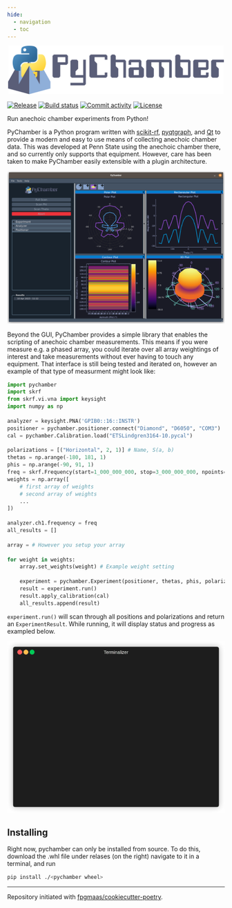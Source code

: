 ```yaml
---
hide:
  - navigation
  - toc
---
```

<style>
.md-typeset h1,
.md-content__button {
display: none;
}
.md-main {
flex-grow: 1;
}
.md-main__inner {
max-width: 800px;
}
</style>

<p align="center"><img width="500" src="imgs/logo_dark_text.png"/></p>

[![Release](https://img.shields.io/github/v/release/pychamber/pychamber)](https://img.shields.io/github/v/release/pychamber/pychamber)
[![Build status](https://img.shields.io/github/actions/workflow/status/pychamber/pychamber/main.yml?branch=main)](https://github.com/pychamber/pychamber/actions/workflows/main.yml?query=branch%3Amain)
[![Commit activity](https://img.shields.io/github/commit-activity/m/pychamber/pychamber)](https://img.shields.io/github/commit-activity/m/pychamber/pychamber)
[![License](https://img.shields.io/github/license/pychamber/pychamber)](https://img.shields.io/github/license/pychamber/pychamber)

Run anechoic chamber experiments from Python!

PyChamber is a Python program written with
[scikit-rf](https://github.com/scikit-rf/scikit-rf),
[pyqtgraph](https://github.com/pyqtgraph/pyqtgraph), and
[Qt](https://doc.qt.io/qtforpython/) to provide a modern
and easy to use means of collecting anechoic chamber data. This was developed at
Penn State using the anechoic chamber there, and so currently only supports that
equipment. However, care has been taken to make PyChamber easily extensible with
a plugin architecture.

<p align="center">
    <img width="800" src="imgs/interface.png" alt="An example image of the interface"/>
</p>

Beyond the GUI, PyChamber provides a simple library that enables the scripting
of anechoic chamber measurements. This means if you were measure e.g. a phased
array, you could iterate over all array weightings of interest and take
measurements without ever having to touch any equipment. That interface is still
being tested and iterated on, however an example of that type of measurment
might look like:

```python
import pychamber
import skrf
from skrf.vi.vna import keysight
import numpy as np

analyzer = keysight.PNA('GPIB0::16::INSTR')
positioner = pychamber.positioner.connect("Diamond", "D6050", "COM3")
cal = pychamber.Calibration.load("ETSLindgren3164-10.pycal")

polarizations = [("Horizontal", 2, 1)] # Name, S(a, b)
thetas = np.arange(-180, 181, 1)
phis = np.arange(-90, 91, 1)
freq = skrf.Frequency(start=1_000_000_000, stop=3_000_000_000, npoints=401, unit='Hz')
weights = np.array([
    # first array of weights
    # second array of weights
    ...
])

analyzer.ch1.frequency = freq
all_results = []

array = # However you setup your array

for weight in weights:
    array.set_weights(weight) # Example weight setting

    experiment = pychamber.Experiment(positioner, thetas, phis, polarizations, f)
    result = experiment.run()
    result.apply_calibration(cal)
    all_results.append(result)
```

`experiment.run()` will scan through all positions and polarizations and return
an `ExperimentResult`. While running, it will display status and progress as
exampled below.

<p align="center">
    <img src="imgs/pychamber.gif" alt="Terminal with example run"/>
</p>

## Installing

Right now, pychamber can only be installed from source. To do this, download the
.whl file under relases (on the right) navigate to it in a terminal, and run

```bash
pip install ./<pychamber wheel>
```

---

Repository initiated with [fpgmaas/cookiecutter-poetry](https://github.com/fpgmaas/cookiecutter-poetry).

